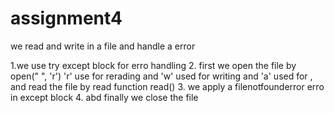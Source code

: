 # assignment4

we read and write in a file and handle a error

1.we use try except block for erro handling
2. first we open the file by open(" ", 'r') 'r' use for rerading  and 'w' used for writing  and 'a' used for , and read the file by read function read()
3.  we apply a filenotfounderror erro in except block
4. abd finally we close the file 


